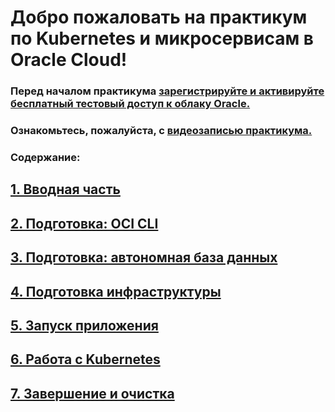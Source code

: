 Добро пожаловать на практикум по Kubernetes и микросервисам в Oracle Cloud!
=============================

### Перед началом практикума [зарегистрируйте и активируйте бесплатный тестовый доступ к облаку Oracle.](doc/rus/ft.md)

### Ознакомьтесь, пожалуйста, с [видеозаписью практикума.](https://www.youtube.com/watch?v=ZJ33VTQdiBk&elq_mid=159008&sh=17061518261626012616120526311421070234&cmid=)



### Содержание:

## [1. Вводная часть](p1.md)

## [2. Подготовка: OCI CLI](p2.md)

## [3. Подготовка: автономная база данных](p3.md)

## [4. Подготовка инфраструктуры](p4.md)

## [5. Запуск приложения](p5.md)

## [6. Работа с Kubernetes](p6.md)

## [7. Завершение и очистка](p7.md)